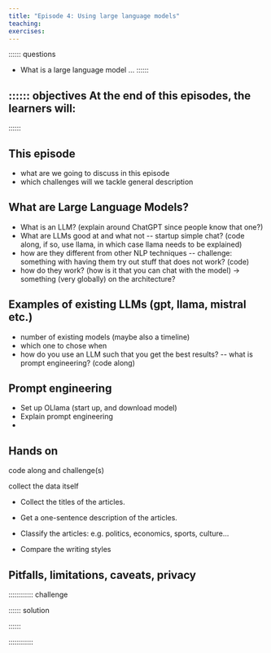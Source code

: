 ```yaml
---
title: "Episode 4: Using large language models"
teaching: 
exercises: 
---
```


:::::: questions 
- What is a large language model
...
::::::

:::::: objectives
At the end of this episodes, the learners will:
- 
::::::

## This episode
- what are we going to discuss in this episode
- which challenges will we tackle
general description

## What are Large Language Models?
- What is an LLM? (explain around ChatGPT since people know that one?)
- What are LLMs good at and what not
-- startup simple chat? (code along, if so, use llama, in which case llama needs to be explained)
- how are they different from other NLP techniques
-- challenge: something with having them try out stuff that does not work? (code)
- how do they work? (how is it that you can chat with the model) -> something (very globally) on the architecture?

## Examples of existing LLMs (gpt, llama, mistral etc.)
- number of existing models (maybe also a timeline)
- which one to chose when
- how do you use an LLM such that you get the best results?
-- what is prompt engineering? (code along)

## Prompt engineering
- Set up OLlama (start up, and download model)
- Explain prompt engineering
- 

## Hands on
code along and challenge(s)

collect the data itself

- Collect the titles of the articles.

- Get a one-sentence description of the articles.

- Classify the articles: e.g. politics, economics, sports, culture...

- Compare the writing styles

## Pitfalls, limitations, caveats, privacy


:::::::::::: challenge 



:::::: solution

::::::

::::::::::::


